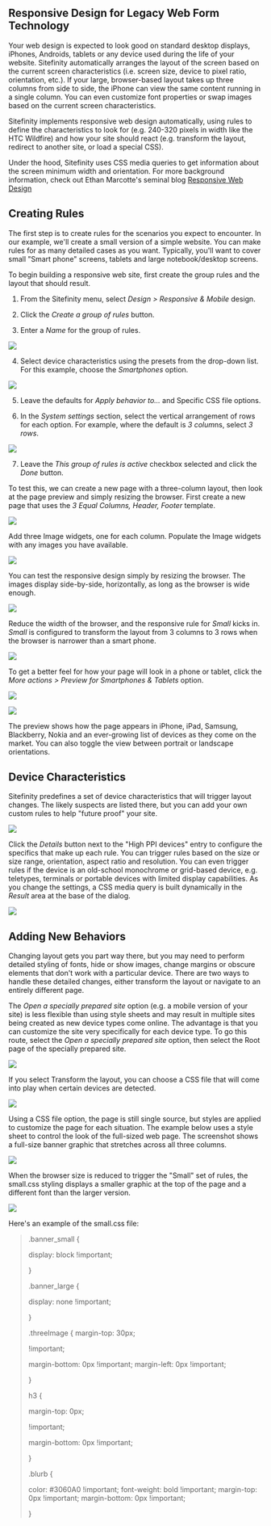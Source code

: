 Responsive Design for Legacy Web Form Technology
------------------------------------------------

Your web design is expected to look good on standard desktop displays,
iPhones, Androids, tablets or any device used during the life of your
website. Sitefinity automatically arranges the layout of the screen
based on the current screen characteristics (i.e. screen size, device
to pixel ratio, orientation, etc.). If your large, browser-based
layout takes up three columns from side to side, the iPhone can view
the same content running in a single column. You can even customize
font properties or swap images based on the current screen
characteristics.

Sitefinity implements responsive web design automatically, using rules
to define the characteristics to look for (e.g. 240-320 pixels in
width like the HTC Wildfire) and how your site should react (e.g.
transform the layout, redirect to another site, or load a special
CSS).

Under the hood, Sitefinity uses CSS media queries to get information
about the screen minimum width and orientation. For more background
information, check out Ethan Marcotte\'s seminal blog [Responsive Web
Design](http://www.alistapart.com/articles/responsive-web-design/)

Creating Rules
--------------

The first step is to create rules for the scenarios you expect to
encounter. In our example, we\'ll create a small version of a simple
website. You can make rules for as many detailed cases as you want.
Typically, you\'ll want to cover small \"Smart phone\" screens,
tablets and large notebook/desktop screens.

To begin building a responsive web site, first create the group rules
and the layout that should result.

1.  From the Sitefinity menu, select *Design \> Responsive & Mobile*
    design.

2.  Click the *Create a group of rules* button.

3.  Enter a *Name* for the group of rules.

![](../media/image231.png)

4.  Select device characteristics using the presets from the drop-down
    list. For this example, choose the *Smartphones* option.

![](../media/image232.png)

5.  Leave the defaults for *Apply behavior to\...* and Specific CSS file
    options.

6.  In the *System settings* section, select the vertical arrangement of
    rows for each option. For example, where the default is *3 colum*ns,
    select *3 rows*.

![](../media/image234.png)

7.  Leave the *This group of rules is active* checkbox selected and
    click the *Done* button.

To test this, we can create a new page with a three-column layout,
then look at the page preview and simply resizing the browser. First
create a new page that uses the *3 Equal Columns, Header, Footer*
template.

![](../media/image235.png)

Add three Image widgets, one for each column. Populate the Image
widgets with any images you have available.

![](../media/image236.jpeg)

You can test the responsive design simply by resizing the browser. The
images display side-by-side, horizontally, as long as the browser is
wide enough.

![](../media/image238.jpeg)

Reduce the width of the browser, and the responsive rule for *Small*
kicks in. *Small* is configured to transform the layout from 3 columns
to 3 rows when the browser is narrower than a smart phone.

![](../media/image239.jpeg)

To get a better feel for how your page will look in a phone or tablet,
click the *More actions \> Preview for Smartphones & Tablets* option.

![](../media/image240.png)

![](../media/image241.jpeg)

The preview shows how the page appears in iPhone, iPad, Samsung, Blackberry, Nokia and an ever-growing list of devices as they come on the market. You can also toggle the view between portrait or landscape orientations.

Device Characteristics
----------------------

Sitefinity predefines a set of device characteristics that will
trigger layout changes. The likely suspects are listed there, but you
can add your own custom rules to help \"future proof\" your site.

![](../media/image242.png)

Click the *Details* button next to the \"High PPI devices\" entry to
configure the specifics that make up each rule. You can trigger rules
based on the size or size range, orientation, aspect ratio and
resolution. You can even trigger rules if the device is an old-school
monochrome or grid-based device, e.g. teletypes, terminals or portable
devices with limited display capabilities. As you change the settings,
a CSS media query is built dynamically in the *Result* area at the
base of the dialog.

![](../media/image243.png)

Adding New Behaviors
--------------------

Changing layout gets you part way there, but you may need to perform
detailed styling of fonts, hide or show images, change margins or
obscure elements that don\'t work with a particular device. There are
two ways to handle these detailed changes, either transform the layout
or navigate to an entirely different page.

The *Open a specially prepared site* option (e.g. a mobile version of
your site) is less flexible than using style sheets and may result in
multiple sites being created as new device types come online. The
advantage is that you can customize the site very specifically for
each device type. To go this route, select the *Open a specially
prepared site* option, then select the Root page of the specially
prepared site.

![](../media/image244.jpeg)

If you select Transform the layout, you can choose a CSS file that
will come into play when certain devices are detected.

![](../media/image245.jpeg)

Using a CSS file option, the page is still single source, but styles
are applied to customize the page for each situation. The example
below uses a style sheet to control the look of the full-sized web
page. The screenshot shows a full-size banner graphic that stretches
across all three columns.

![](../media/image246.jpeg)

When the browser size is reduced to trigger the \"Small\" set of
rules, the small.css styling displays a smaller graphic at the top of
the page and a different font than the larger version.

![](../media/image247.jpeg)

Here\'s an example of the small.css file:
>
> .banner\_small {
>
> display: block !important;
>
> }
>
> .banner\_large {
>
> display: none !important;
>
> }
>
> .threeImage { margin-top: 30px;
>
> !important;
>
> margin-bottom: 0px !important; margin-left: 0px !important;
>
> }
>
> h3 {
>
> margin-top: 0px;
>
> !important;
>
> margin-bottom: 0px !important;
>
> }
>
> .blurb {
>
> color: \#3060A0 !important; font-weight: bold !important; margin-top:
> 0px !important; margin-bottom: 0px !important;
>
> }

